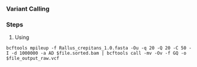 ### Variant Calling

### Steps
1. Using
```
bcftools mpileup -f Rallus_crepitans_1.0.fasta -Ou -q 20 -Q 20 -C 50 -I -d 1000000 -a AD $file.sorted.bam | bcftools call -mv -Ov -f GQ -o $file_output_raw.vcf
```
